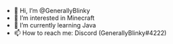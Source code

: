 - 👋 Hi, I’m @GenerallyBlinky
- 👀 I’m interested in Minecraft
- 🌱 I’m currently learning Java
- 📫 How to reach me: Discord (GenerallyBlinky#4222)

<!---
GenerallyBlinky/GenerallyBlinky is a ✨ special ✨ repository because its `README.md` (this file) appears on your GitHub profile.
You can click the Preview link to take a look at your changes.
--->
